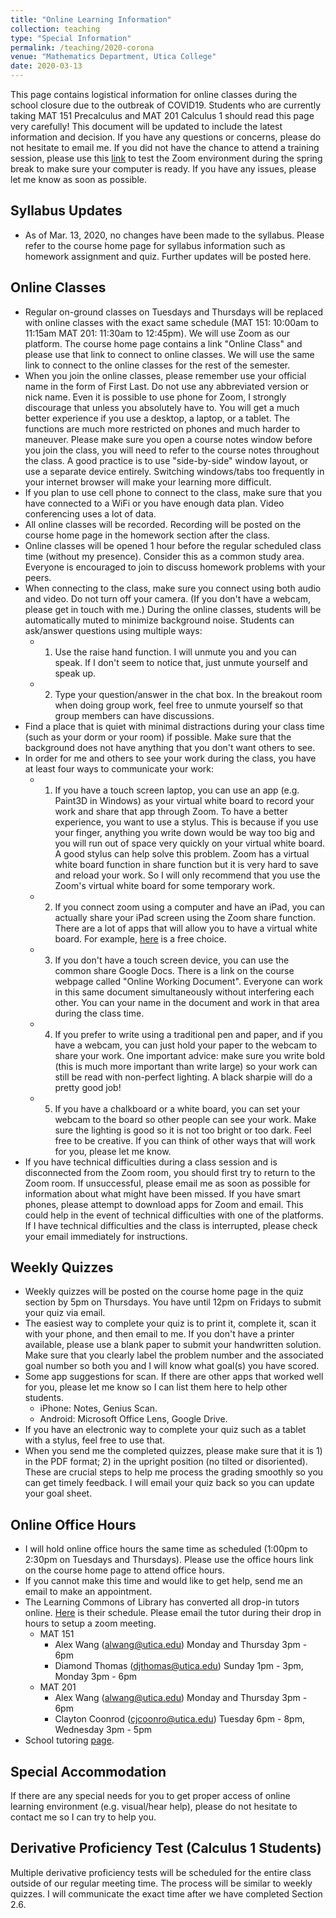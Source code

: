 ```yaml
---
title: "Online Learning Information"
collection: teaching
type: "Special Information"
permalink: /teaching/2020-corona
venue: "Mathematics Department, Utica College"
date: 2020-03-13
---
```


This page contains logistical information for online classes during the school closure due to the outbreak of COVID19. Students who are currently taking MAT 151 Precalculus and MAT 201 Calculus 1 should read this page very carefully! This document will be updated to include the latest information and decision. If you have any questions or concerns, please do not hesitate to email me. If you did not have the chance to attend a training session, please use this [link](https://zoom.us/test) to test the Zoom environment during the spring break to make sure your computer is ready. If you have any issues, please let me know as soon as possible.

## Syllabus Updates
 
 * As of Mar. 13, 2020, no changes have been made to the syllabus. Please refer to the course home page for syllabus information such as homework assignment and quiz. Further updates will be posted here.

## Online Classes

 * Regular on-ground classes on Tuesdays and Thursdays will be replaced with online classes with the exact same schedule (MAT 151: 10:00am to 11:15am MAT 201: 11:30am to 12:45pm). We will use Zoom as our platform. The course home page contains a link "Online Class" and please use that link to connect to online classes. We will use the same link to connect to the online classes for the rest of the semester. 
 * When you join the online classes, please remember use your official name in the form of First Last. Do not use any abbreviated version or nick name. Even it is possible to use phone for Zoom, I strongly discourage that unless you absolutely have to. You will get a much better experience if you use a desktop, a laptop, or a tablet. The functions are much more restricted on phones and much harder to maneuver. Please make sure you open a course notes window before you join the class, you will need to refer to the course notes throughout the class. A good practice is to use "side-by-side" window layout, or use a separate device entirely. Switching windows/tabs too frequently in your internet browser will make your learning more difficult.
 * If you plan to use cell phone to connect to the class, make sure that you have connected to a WiFi or you have enough data plan. Video conferencing uses a lot of data.
 * All online classes will be recorded. Recording will be posted on the course home page in the homework section after the class.
 * Online classes will be opened 1 hour before the regular scheduled class time (without my presence). Consider this as a common study area. Everyone is encouraged to join to discuss homework problems with your peers.
 * When connecting to the class, make sure you connect using both audio and video. Do not turn off your camera. (If you don't have a webcam, please get in touch with me.) During the online classes, students will be automatically muted to minimize background noise. Students can ask/answer questions using multiple ways:
   * 1) Use the raise hand function. I will unmute you and you can speak. If I don't seem to notice that, just unmute yourself and speak up.
   * 2) Type your question/answer in the chat box.
   In the breakout room when doing group work, feel free to unmute yourself so that group members can have discussions. 
 * Find a place that is quiet with minimal distractions during your class time (such as your dorm or your room) if possible. Make sure that the background does not have anything that you don't want others to see.
 * In order for me and others to see your work during the class, you have at least four ways to communicate your work:
   * 1) If you have a touch screen laptop, you can use an app (e.g. Paint3D in Windows) as your virtual white board to record your work and share that app through Zoom. To have a better experience, you want to use a stylus. This is because if you use your finger, anything you write down would be way too big and you will run out of space very quickly on your virtual white board. A good stylus can help solve this problem. Zoom has a virtual white board function in share function but it is very hard to save and reload your work. So I will only recommend that you use the Zoom's virtual white board for some temporary work.
   * 2) If you connect zoom using a computer and have an iPad, you can actually share your iPad screen using the Zoom share function. There are a lot of apps that will allow you to have a virtual white board. For example, [here](https://bitpaper.io) is a free choice. 
   * 3) If you don't have a touch screen device, you can use the common share Google Docs. There is a link on the course webpage called "Online Working Document". Everyone can work in this same document simultaneously without interfering each other. You can your name in the document and work in that area during the class time.
   * 4) If you prefer to write using a traditional pen and paper, and if you have a webcam, you can just hold your paper to the webcam to share your work. One important advice: make sure you write bold (this is much more important than write large) so your work can still be read with non-perfect lighting. A black sharpie will do a pretty good job!
   * 5) If you have a chalkboard or a white board, you can set your webcam to the board so other people can see your work. Make sure the lighting is good so it is not too bright or too dark.
   Feel free to be creative. If you can think of other ways that will work for you, please let me know.
 * If you have technical difficulties during a class session and is disconnected from the Zoom room, you should first try to return to the Zoom room. If unsuccessful, please email me as soon as possible for information about what might have been missed. If you have smart phones, please attempt to download apps for Zoom and email. This could help in the event of technical difficulties with one of the platforms. If I have technical difficulties and the class is interrupted, please check your email immediately for instructions.

## Weekly Quizzes

 * Weekly quizzes will be posted on the course home page in the quiz section by 5pm on Thursdays. You have until 12pm on Fridays to submit your quiz via email.
 * The easiest way to complete your quiz is to print it, complete it, scan it with your phone, and then email to me. If you don't have a printer available, please use a blank paper to submit your handwritten solution. Make sure that you clearly label the problem number and the associated goal number so both you and I will know what goal(s) you have scored.
 * Some app suggestions for scan. If there are other apps that worked well for you, please let me know so I can list them here to help other students.
   * iPhone: Notes, Genius Scan.
   * Android: Microsoft Office Lens, Google Drive.
 * If you have an electronic way to complete your quiz such as a tablet with a stylus, feel free to use that.
 * When you send me the completed quizzes, please make sure that it is 1) in the PDF format; 2) in the upright position (no tilted or disoriented). These are crucial steps to help me process the grading smoothly so you can get timely feedback. I will email your quiz back so you can update your goal sheet.

## Online Office Hours
 
 * I will hold online office hours the same time as scheduled (1:00pm to 2:30pm on Tuesdays and Thursdays). Please use the office hours link on the course home page to attend office hours.
 * If you cannot make this time and would like to get help, send me an email to make an appointment.
 * The Learning Commons of Library has converted all drop-in tutors online. [Here](https://docs.google.com/spreadsheets/d/1GdYV1s5u_g-3pPht9klQXtZEPZFtHmoszt0lWKVwPRg/edit#gid=0) is their schedule. Please email the tutor during their drop in hours to setup a zoom meeting.
   * MAT 151
     * Alex Wang (alwang@utica.edu) Monday and Thursday 3pm - 6pm
     * Diamond Thomas (djthomas@utica.edu) Sunday 1pm - 3pm, Monday 3pm - 6pm
   * MAT 201
     * Alex Wang (alwang@utica.edu) Monday and Thursday 3pm - 6pm
     * Clayton Coonrod (cjcoonro@utica.edu) Tuesday 6pm - 8pm, Wednesday 3pm - 5pm
 * School tutoring [page](https://www.utica.edu/tutoring).

## Special Accommodation

 If there are any special needs for you to get proper access of online learning environment (e.g. visual/hear help), please do not hesitate to contact me so I can try to help you.

## Derivative Proficiency Test (Calculus 1 Students)

 Multiple derivative proficiency tests will be scheduled for the entire class outside of our regular meeting time. The process will be similar to weekly quizzes. I will communicate the exact time  after we have completed Section 2.6.